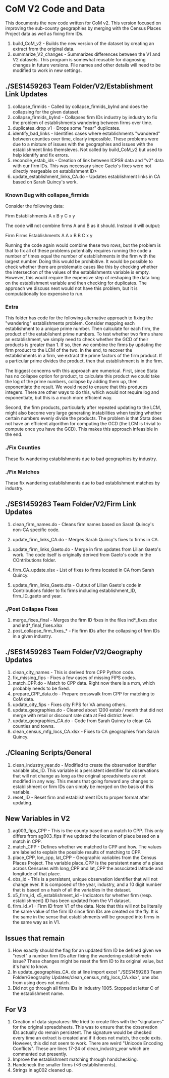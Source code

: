 # CoM V2 Code and Data

This documents the new code written for CoM v2. This version focused on improving the sub-county geographies by merging with the Census Places Project data as well as fixing firm IDs. 

1. build_CoM_v2 - Builds the new version of the dataset by creating an extract from the original data.
2. summarize_V2_changes - Summarizes differences between the V1 and V2 datasets. This program is somewhat reusable for diagnosing changes in future versions. File names and other details will need to be modified to work in new settings.

## ./SES1459263 Team Folder/V2/Establishment Link Updates

1. collapse_firmids - Called by collapse_firmids_byInd and does the collapsing for the given dataset.
2. collapse_firmids_byInd - Collapses firm IDs industry by industry to fix the problem of establishments wandering between firms over time.
3. duplicates_drop_v1 - Drops some "near" duplicates.
4. identify_bad_links - Identifies cases where establishments "wandered" between counties over time, clearly impossible. These problems were due to a mixture of issues with the geographies and issues with the establishment links themsleves. Not called by build_CoM_v2 but used to help identify and fix errors.
5. reconcile_estab_ids - Creation of link between ICPSR data and "v2" data with our firm IDs. This was necessary since Gaeto's fixes were not directly mergeable on establishment ID>
6. update_establishment_links_CA.do - Updates establishment links in CA based on Sarah Quincy's work. 

### Known Bug with collapse_firmids

Consider the following data:

Firm  Establishments
A     x
B     y
C     x y 

The code will not combine firms A and B as it should. Instead it will output:

Firm  Firms Establishments
A     A           x
B     B C         x y

Running the code again would combine these two rows, but the problem is that to fix all of these problems potentially requires running the code a number of times equal the number of establishments in the firm with the largest number. Doing this would be prohibitive. It would be possible to check whether there are problematic cases like this by checking whether the intersection of the values of the establishments variable is empty. However, this would require the expensive step of reshaping the data long on the establishment variable and then checking for duplicates. The approach we discuss next would not have this problem, but it is computationally too expensive to run.

### Extra

This folder has code for the following alternative approach to fixing the "wandering" establishments problem. Consider mapping each establishment to a unique prime number. Then calculate for each firm, the product of the establishent prime numbers. To test whether two firms share an establishment, we simply need to check whether the GCD of their products is greater than 1. If so, then we combine the firms by updating the firm product to the LCM of the two. In the end, to recover the establishments in a firm, we extract the prime factors of the firm product. If a particular prime divides the product, then that establishment is in the firm. 

The biggest concerns with this approach are numerical. First, since Stata has no collapse option for product, to calculate this product we could take the log of the prime numbers, collapse by adding them up, then exponentiate the result. We would need to ensure that this produces integers. There are other ways to do this, which would not require log and exponentiate, but this is a much more efficient way.

Second, the firm products, particularly after repeated updating to the LCM, might also become very large generating instabilities when testing whether certain numbers evenly divide the products. The problem is that Stata does not have an efficient algorithm for computing the GCD (the LCM is trivial to compute once you have the GCD).  This makes this approach infeasible in the end. 

### ./Fix Counties

These fix wandering establishments due to bad geographies by industry. 

### ./Fix Matches

These fix wandering establishments due to bad establishment matches by industry. 

## ./SES1459263 Team Folder/V2/Firm Link Updates

1. clean_firm_names.do - Cleans firm names based on Sarah Quincy's non-CA specific code.
2. update_firm_links_CA.do - Merges Sarah Quincy's fixes to firms in CA.
3. update_firm_links_Gaeto.do - Merge in firm updates from Lilian Gaeto's work. The code itself is originally derived from Gaeto's code in the COntributions folder. 

1. firm_CA_update.xlsx - List of fixes to firms located in CA from Sarah Quincy. 
2. update_firm_links_Gaeto.dta - Output of Lilian Gaeto's code in Contributions folder to fix firms including establishment_ID, firm_ID_gaeto and year.

### ./Post Collapse Fixes

1.  merge_fixes_final - Merges the firm ID fixes in the files ind*_fixes.xlsx and ind*_final_fixes.xlsx 
2. post_collapse_firm_fixes_* - Fix firm IDs after the collapsing of firm IDs in a given industry. 

## ./SES1459263 Team Folder/V2/Geography Updates

1. clean_city_names - This is derived from CPP Python code.
2. fix_missing_fips - Fixes a few cases of missing FIPS codes.
3. match_CPP.do - Match to CPP data. Right now there is a m:m, which probably needs to be fixed. 
4. prepare_CPP_data.do - Prepare crosswalk from CPP for matching to CoM data.
5. update_city_fips - Fixes city FIPS for VA among others.
6. update_geographies.do - Cleaned about 1200 estab / month that did not merge with retail or discount rate data at Fed district level.
7. update_geographies_CA.do - Code from Sarah Quincy to clean CA counties and towns. 
8. clean_census_mfg_locs_CA.xlsx - Fixes to CA geographies from Sarah Quincy.

## ./Cleaning Scripts/General

1. clean_industry_year.do - Modified to create the observation identifier variable obs_ID. This variable is a persistent identifier for observations that will not change as long as the original spreadsheets are not modified in any way. This means that going forward any changes to establishment or firm IDs can simply be merged on the basis of this variable. 
2. reset_ID - Reset firm and establishment IDs to proper format after updating.

## New Variables in V2

1. ag003_fips_CPP - This is the county based on a match to CPP. This only differs from ag003_fips if we updated the location of place based on a match in CPP.
2. match_CPP - Defines whether we matched to CPP and how. The values are labeled to explain the possible results of matching to CPP.
3. place_CPP, lon_cpp, lat_CPP - Geographic variables from the Census Places Project. The variable place_CPP is the persistent name of a place across Censuses with long_CPP and lat_CPP the associated latitude and longitude of that place.
4. obs_id - This is a persistent, unique observation identifier that will not change ever. It is composed of the year, industry, and a 10 digit number that is based on a hash of all the variables in the dataset.
5. x5_firm_id, x5_establishment_id - Indicators for whether firm (resp. establishment) ID has been updated from the V1 dataset.
6. firm_id_v1 - Firm ID from V1 of the data. Note that this will not be literally the same value of the firm ID since firm IDs are created on the fly. It is the same in the sense that establishments will be grouped into firms in the same way as in V1.

## Issues that remain

1. How exactly should the flag for an updated firm ID be defined given we "reset" a number firm IDs after fixing the wandering establishmetn issue? These changes might be reset the firm ID to its original value, but it's hard to know. 
2. In update_geographies_CA. do at line import excel "./SES1459263 Team Folder/Geography Updates/clean_census_mfg_locs_CA.xlsx", one obs from using does not match.
3. Did not go through all firms IDs in industry 1005. Stopped at letter C of the establishment name.

## For V3

1. Creation of data signatures: We tried to create files with the "signatures" for the original spreadsheets. This was to ensure that the observation IDs actually do remain persistent. The signature would be checked every time an extract is created and if it does not match, the code exits. However, this did not seem to work. There are weird "Unicode Encoding Conflicts". These are lines 17-24 of clean_industry_year which are commented out presently. 
2. Improve the establishment matching through handchecking.
3. Handcheck the smaller firms (<6 establishments).
4. Strings in ag002 cleaned up.

